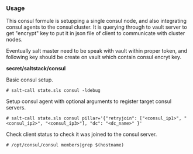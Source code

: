 ### Usage

This consul formule is setupping a single consul node, and also integrating consul agents to the consul cluster. It is querying through to vault server to get "encrypt" key to put it in json file of client to communicate with cluster nodes. 

Eventually salt master need to be speak with vault within proper token, and following key should be create on vault which contain consul encryt key. 

**secret/saltstack/consul**

Basic consul setup.

```
# salt-call state.sls consul -ldebug
```

Setup consul agent with optional arguments to register target consul servers.

```
# salt-call state.sls consul pillar='{"retryjoin": ["<consul_ip1>", "<consul_ip2>", "<consul_ip3>"], "dc": "<dc_name>" }'
```

Check client status to check it was joined to the consul server.

```
# /opt/consul/consul members|grep $(hostname)
```
